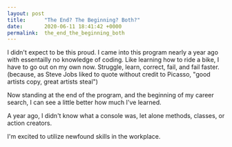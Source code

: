 ```yaml
---
layout: post
title:      "The End? The Beginning? Both?"
date:       2020-06-11 18:41:42 +0000
permalink:  the_end_the_beginning_both
---
```



I didn't expect to be this proud. I came into this program nearly a year ago with essentailly no knowledge of coding. Like learning how to ride a bike, I have to go out on my own now. Struggle, learn, correct, fail, and fail faster. (because, as Steve Jobs liked to quote without credit to Picasso, "good artists copy, great artists steal")

Now standing at the end of the program, and the beginning of my career search, I can see a little better how much I've learned.

A year ago, I didn't know what a console was, let alone methods, classes, or action creators.

I'm excited to utilize newfound skills in the workplace.

